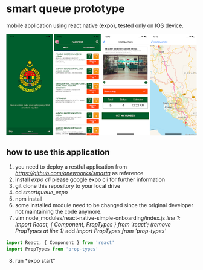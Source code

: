 # smart queue prototype
mobile application using react native (expo), tested only on IOS device.

![smartqueue prototype for imigresen](smartq.png)

## how to use this application
1. you need to deploy a restful application from *https://github.com/onewoorks/smartq*  as reference
2. install *expo cli* please google expo cli for further information
3. git clone this repository to your local drive
4. cd *smartqueue_expo*
5. npm install
6. some installed module need to be changed since the original developer not maintaining the code anymore.
7. vim node_modules/react-native-simple-onboarding/index.js
*line 1: import React, { Component, PropTypes } from 'react';*
*(remove PropTypes at line 1)*
add *import PropTypes from 'prop-types'*

```javascript
import React, { Component } from 'react'
import PropTypes from 'prop-types'
```
8. run *expo start"

